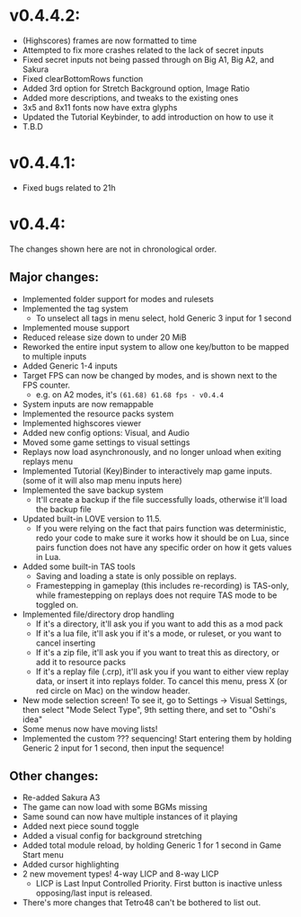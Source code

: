 # v0.4.4.2:
- (Highscores) frames are now formatted to time
- Attempted to fix more crashes related to the lack of secret inputs
- Fixed secret inputs not being passed through on Big A1, Big A2, and Sakura
- Fixed clearBottomRows function
- Added 3rd option for Stretch Background option, Image Ratio
- Added more descriptions, and tweaks to the existing ones
- 3x5 and 8x11 fonts now have extra glyphs
- Updated the Tutorial Keybinder, to add introduction on how to use it
- T.B.D

# v0.4.4.1:
- Fixed bugs related to 21h

# v0.4.4:
The changes shown here are not in chronological order.
## Major changes:
- Implemented folder support for modes and rulesets
- Implemented the tag system
  - To unselect all tags in menu select, hold Generic 3 input for 1 second
- Implemented mouse support
- Reduced release size down to under 20 MiB
- Reworked the entire input system to allow one key/button to be mapped to multiple inputs
- Added Generic 1-4 inputs
- Target FPS can now be changed by modes, and is shown next to the FPS counter.
  - e.g. on A2 modes, it's `(61.68) 61.68 fps - v0.4.4`
- System inputs are now remappable
- Implemented the resource packs system
- Implemented highscores viewer
- Added new config options: Visual, and Audio
- Moved some game settings to visual settings
- Replays now load asynchronously, and no longer unload when exiting replays menu
- Implemented Tutorial (Key)Binder to interactively map game inputs. (some of it will also map menu inputs here)
- Implemented the save backup system 
  - It'll create a backup if the file successfully loads, otherwise it'll load the backup file
- Updated built-in LOVE version to 11.5.
  - If you were relying on the fact that pairs function was deterministic, redo your code to make sure it works how it should be on Lua, since pairs function does not have any specific order on how it gets values in Lua.
- Added some built-in TAS tools
  - Saving and loading a state is only possible on replays.
  - Framestepping in gameplay (this includes re-recording) is TAS-only, while framestepping on replays does not require TAS mode to be toggled on.
- Implemented file/directory drop handling
  - If it's a directory, it'll ask you if you want to add this as a mod pack
  - If it's a lua file, it'll ask you if it's a mode, or ruleset, or you want to cancel inserting
  - If it's a zip file, it'll ask you if you want to treat this as directory, or add it to resource packs
  - If it's a replay file (.crp), it'll ask you if you want to either view replay data, or insert it into replays folder. To cancel this menu, press X (or red circle on Mac) on the window header.
- New mode selection screen! To see it, go to Settings -> Visual Settings, then select "Mode Select Type", 9th setting there, and set to "Oshi's idea"
- Some menus now have moving lists!
- Implemented the custom ??? sequencing! Start entering them by holding Generic 2 input for 1 second, then input the sequence!

## Other changes:
- Re-added Sakura A3
- The game can now load with some BGMs missing
- Same sound can now have multiple instances of it playing
- Added next piece sound toggle
- Added a visual config for background stretching
- Added total module reload, by holding Generic 1 for 1 second in Game Start menu
- Added cursor highlighting
- 2 new movement types! 4-way LICP and 8-way LICP
  - LICP is Last Input Controlled Priority. First button is inactive unless opposing/last input is released.
- There's more changes that Tetro48 can't be bothered to list out.
